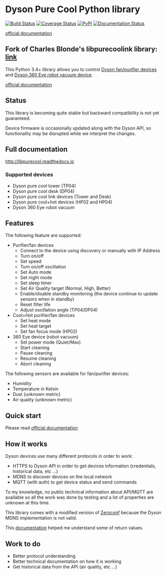# Dyson Pure Cool Python library

[![Build Status](https://api.travis-ci.org/etheralm/libpurecool.svg?branch=master)](https://travis-ci.org/etheralm/libpurecool) [![Coverage Status](https://coveralls.io/repos/github/etheralm/libpurecool/badge.svg?branch=master)](https://coveralls.io/github/etheralm/libpurecool?branch=master) [![PyPI](https://img.shields.io/pypi/v/libpurecool.svg)](https://pypi.python.org/pypi/libpurecool) [![Documentation Status](https://readthedocs.org/projects/libpurecool/badge/?version=latest)](http://libpurecool.readthedocs.io/en/latest/?badge=latest)

[official documentation](http://libpurecool.readthedocs.io)

## Fork of Charles Blonde's libpurecoolink library: [link](https://github.com/CharlesBlonde/libpurecoollink)

This Python 3.4+ library allows you to control [Dyson fan/purifier devices](http://www.dyson.com/air-treatment/purifiers/dyson-pure-hot-cool-link.aspx) and [Dyson 360 Eye robot vacuum device](http://www.dyson.com/vacuum-cleaners/robot/dyson-360-eye.aspx).

[official documentation](http://libpurecool.readthedocs.io)

## Status

This library is becoming quite stable but backward compatibility is not yet guaranteed.

Device firmware is occasionally updated along with the Dyson API, so functionality may be disrupted while we interpret the changes. 

## Full documentation

http://libpurecool.readthedocs.io

### Supported devices

* Dyson pure cool tower (TP04)
* Dyson pure cool desk (DP04)
* Dyson pure cool link devices (Tower and Desk)
* Dyson pure cool+hot devices (HP02 and HP04)
* Dyson 360 Eye robot vacuum

## Features

The following feature are supported:

* Purifier/fan devices
    * Connect to the device using discovery or manually with IP Address
    * Turn on/off
    * Set speed
    * Turn on/off oscillation
    * Set Auto mode
    * Set night mode
    * Set sleep timer
    * Set Air Quality target (Normal, High, Better)
    * Enable/disable standby monitoring (the device continue to update sensors when in standby)
    * Reset filter life
    * Adjust oscillation angle (TP04/DP04)
* Cool+Hot purifier/fan devices
    * Set heat mode
    * Set heat target
    * Set fan focus mode (HP02)
* 360 Eye device (robot vacuum)
    * Set power mode (Quiet/Max)
    * Start cleaning
    * Pause cleaning
    * Resume cleaning
    * Abort cleaning

The following sensors are available for fan/purifier devices:

* Humidity
* Temperature in Kelvin
* Dust (unknown metric)
* Air quality (unknown metric)

## Quick start

Please read [official documentation](http://libpurecoollink.readthedocs.io)

## How it works

Dyson devices use many different protocols in order to work:

* HTTPS to Dyson API in order to get devices information (credentials, historical data, etc ...)
* MDNS to discover devices on the local network
* MQTT (with auth) to get device status and send commands

To my knowledge, no public technical information about API/MQTT are available so all the work was done by testing and a lot of properties are unknown at this time.

This library comes with a modified version of [Zeroconf](https://github.com/jstasiak/python-zeroconf) because the Dyson MDNS implementation is not valid.

This [documentation](https://github.com/shadowwa/Dyson-MQTT2RRD) helped me understand some of return values.

## Work to do

* Better protocol understanding
* Better technical documentation on how it is working
* Get historical data from the API (air quality, etc ...)
